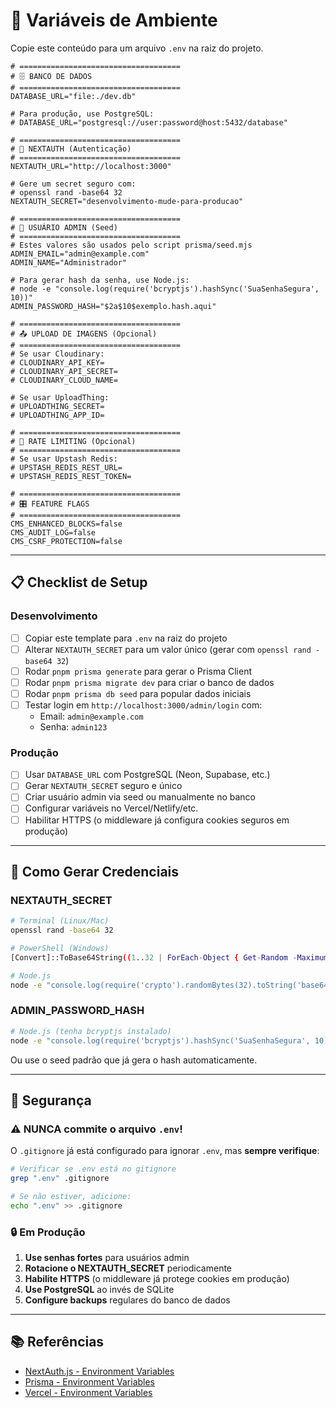 # 🔐 Variáveis de Ambiente

Copie este conteúdo para um arquivo `.env` na raiz do projeto.

```env
# ====================================
# 🗄️ BANCO DE DADOS
# ====================================
DATABASE_URL="file:./dev.db"

# Para produção, use PostgreSQL:
# DATABASE_URL="postgresql://user:password@host:5432/database"

# ====================================
# 🔑 NEXTAUTH (Autenticação)
# ====================================
NEXTAUTH_URL="http://localhost:3000"

# Gere um secret seguro com:
# openssl rand -base64 32
NEXTAUTH_SECRET="desenvolvimento-mude-para-producao"

# ====================================
# 👤 USUÁRIO ADMIN (Seed)
# ====================================
# Estes valores são usados pelo script prisma/seed.mjs
ADMIN_EMAIL="admin@example.com"
ADMIN_NAME="Administrador"

# Para gerar hash da senha, use Node.js:
# node -e "console.log(require('bcryptjs').hashSync('SuaSenhaSegura', 10))"
ADMIN_PASSWORD_HASH="$2a$10$exemplo.hash.aqui"

# ====================================
# 📤 UPLOAD DE IMAGENS (Opcional)
# ====================================
# Se usar Cloudinary:
# CLOUDINARY_API_KEY=
# CLOUDINARY_API_SECRET=
# CLOUDINARY_CLOUD_NAME=

# Se usar UploadThing:
# UPLOADTHING_SECRET=
# UPLOADTHING_APP_ID=

# ====================================
# 🚦 RATE LIMITING (Opcional)
# ====================================
# Se usar Upstash Redis:
# UPSTASH_REDIS_REST_URL=
# UPSTASH_REDIS_REST_TOKEN=

# ====================================
# 🎛️ FEATURE FLAGS
# ====================================
CMS_ENHANCED_BLOCKS=false
CMS_AUDIT_LOG=false
CMS_CSRF_PROTECTION=false
```

---

## 📋 Checklist de Setup

### Desenvolvimento

- [ ] Copiar este template para `.env` na raiz do projeto
- [ ] Alterar `NEXTAUTH_SECRET` para um valor único (gerar com `openssl rand -base64 32`)
- [ ] Rodar `pnpm prisma generate` para gerar o Prisma Client
- [ ] Rodar `pnpm prisma migrate dev` para criar o banco de dados
- [ ] Rodar `pnpm prisma db seed` para popular dados iniciais
- [ ] Testar login em `http://localhost:3000/admin/login` com:
  - Email: `admin@example.com`
  - Senha: `admin123`

### Produção

- [ ] Usar `DATABASE_URL` com PostgreSQL (Neon, Supabase, etc.)
- [ ] Gerar `NEXTAUTH_SECRET` seguro e único
- [ ] Criar usuário admin via seed ou manualmente no banco
- [ ] Configurar variáveis no Vercel/Netlify/etc.
- [ ] Habilitar HTTPS (o middleware já configura cookies seguros em produção)

---

## 🔧 Como Gerar Credenciais

### NEXTAUTH_SECRET

```bash
# Terminal (Linux/Mac)
openssl rand -base64 32

# PowerShell (Windows)
[Convert]::ToBase64String((1..32 | ForEach-Object { Get-Random -Maximum 256 }))

# Node.js
node -e "console.log(require('crypto').randomBytes(32).toString('base64'))"
```

### ADMIN_PASSWORD_HASH

```bash
# Node.js (tenha bcryptjs instalado)
node -e "console.log(require('bcryptjs').hashSync('SuaSenhaSegura', 10))"
```

Ou use o seed padrão que já gera o hash automaticamente.

---

## 🚨 Segurança

### ⚠️ NUNCA commite o arquivo `.env`!

O `.gitignore` já está configurado para ignorar `.env`, mas **sempre verifique**:

```bash
# Verificar se .env está no gitignore
grep ".env" .gitignore

# Se não estiver, adicione:
echo ".env" >> .gitignore
```

### 🔒 Em Produção

1. **Use senhas fortes** para usuários admin
2. **Rotacione o NEXTAUTH_SECRET** periodicamente
3. **Habilite HTTPS** (o middleware já protege cookies em produção)
4. **Use PostgreSQL** ao invés de SQLite
5. **Configure backups** regulares do banco de dados

---

## 📚 Referências

- [NextAuth.js - Environment Variables](https://next-auth.js.org/configuration/options#environment-variables)
- [Prisma - Environment Variables](https://www.prisma.io/docs/guides/development-environment/environment-variables)
- [Vercel - Environment Variables](https://vercel.com/docs/concepts/projects/environment-variables)

